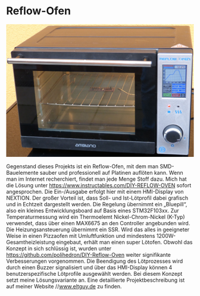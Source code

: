 # Reflow-Ofen

![alt text](<https://github.com/Eltguy/Reflow-Ofen-mit-HMI-Steuerung/blob/main/Reflow-Ofen_11.JPG>)

Gegenstand dieses Projekts ist ein Reflow-Ofen, mit dem man SMD-Bauelemente sauber und professionell auf Platinen auflöten kann. Wenn man im Internet recherchiert, findet man jede Menge Stoff dazu. Mich hat die Lösung unter https://www.instructables.com/DIY-REFLOW-OVEN sofort angesprochen. Die Ein-/Ausgabe erfolgt hier mit einem HMI-Display von NEXTION. Der großer Vorteil ist, dass Soll- und Ist-Lötprofil dabei grafisch und in Echtzeit dargestellt werden. Die Regelung übernimmt ein „Bluepill“, also ein kleines Entwicklungsboard auf Basis eines STM32F103xx. Zur Temperaturmessung wird ein Thermoelemt Nickel-Chrom-Nickel (K-Typ) verwendet, dass über einen MAX6675 an den Controller angebunden wird. Die Heizungsansteuerung übernimmt ein SSR. Wird das alles in geeigneter Weise in einen Pizzaofen mit Umluftfunktion und mindestens 1200W-Gesamtheizleistung eingebaut, erhält man einen super Lötofen. Obwohl das Konzept in sich schlüssig ist, wurden unter https://github.com/polihedron/DIY-Reflow-Oven weiter signifikante Verbesserungen vorgenommen. Die Beendigung des Lötprozesses wird durch einen Buzzer signalisiert und über das HMI-Display können 4 benutzerspezifische Lötprofile ausgewählt werden. Bei diesem Konzept setzt meine Lösungsvariante an. Eine detaillierte Projektbeschreibung ist auf meiner Website //www.eltguy.de zu finden.
